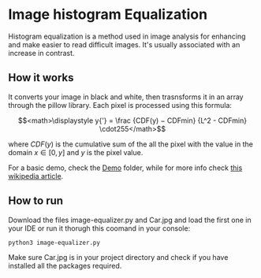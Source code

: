 # Image histogram Equalization
Histogram equalization is a method used in image analysis for enhancing and make easier to read difficult images. 
It's usually associated with an increase in contrast.

## How it works
It converts your image in black and white, then trasnsforms it in an array through the pillow library. Each pixel is processed using this formula:

$$<math>\displaystyle y{'} = \frac {CDF(y) − CDFmin} {L^2 - CDFmin} \cdot255</math>$$

where $CDF(y)$ is the cumulative sum of the all the pixel with the value in the domain $x \in [0, y]$ and $y$ is the pixel value.

For a basic demo, check the [Demo](/Demo) folder, while for more info check [this wikipedia article](https://en.wikipedia.org/wiki/Histogram_equalization).

## How to run
Download the files image-equalizer.py and Car.jpg and load the first one in your IDE or run it thorugh this coomand in your console:

``python3 image-equalizer.py``

Make sure Car.jpg is in your project directory and check if you have installed all the packages required.

